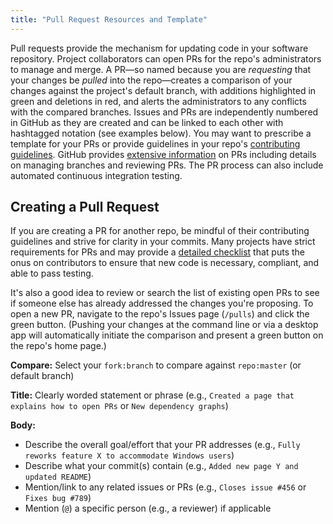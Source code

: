 ```yaml
---
title: "Pull Request Resources and Template"
---
```


Pull requests provide the mechanism for updating code in your software repository. Project collaborators can open PRs for the repo's administrators to manage and merge. A PR&mdash;so named because you are *requesting* that your changes be *pulled* into the repo&mdash;creates a comparison of your changes against the project's default branch, with additions highlighted in green and deletions in red, and alerts the administrators to any conflicts with the compared branches. Issues and PRs are independently numbered in GitHub as they are created and can be linked to each other with hashtagged notation (see examples below). You may want to prescribe a template for your PRs or provide guidelines in your repo's [contributing guidelines](https://github.com/LLNL/.github/tree/master/community-health/CONTRIBUTING.md). GitHub provides [extensive information](https://docs.github.com/en/free-pro-team@latest/github/collaborating-with-issues-and-pull-requests/proposing-changes-to-your-work-with-pull-requests/) on PRs including details on managing branches and reviewing PRs. The PR process can also include automated continuous integration testing.

## Creating a Pull Request

If you are creating a PR for another repo, be mindful of their contributing guidelines and strive for clarity in your commits. Many projects have strict requirements for PRs and may provide a [detailed checklist](https://github.com/mfem/mfem/blob/master/CONTRIBUTING.md#pull-request-checklist) that puts the onus on contributors to ensure that new code is necessary, compliant, and able to pass testing.

It's also a good idea to review or search the list of existing open PRs to see if someone else has already addressed the changes you're proposing. To open a new PR, navigate to the repo's Issues page (`/pulls`) and click the green button. (Pushing your changes at the command line or via a desktop app will automatically initiate the comparison and present a green button on the repo's home page.)

**Compare:** Select your `fork:branch` to compare against `repo:master` (or default branch)

**Title:** Clearly worded statement or phrase (e.g., `Created a page that explains how to open PRs` or `New dependency graphs`)

**Body:**

* Describe the overall goal/effort that your PR addresses (e.g., `Fully reworks feature X to accommodate Windows users`)
* Describe what your commit(s) contain (e.g., `Added new page Y and updated README`)
* Mention/link to any related issues or PRs (e.g., `Closes issue #456` or `Fixes bug #789`)
* Mention (`@`) a specific person (e.g., a reviewer) if applicable
